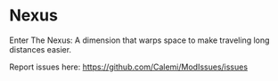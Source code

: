 Nexus
=======

Enter The Nexus: A dimension that warps space to make traveling long distances easier.

Report issues here: https://github.com/Calemi/ModIssues/issues
